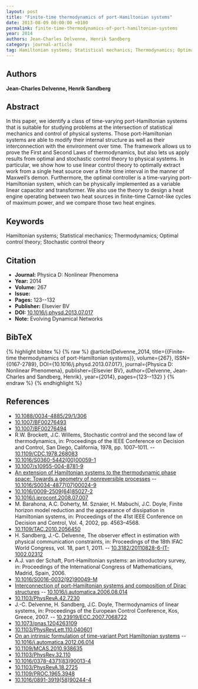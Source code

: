 ```yaml
---
layout: post
title: "Finite-time thermodynamics of port-Hamiltonian systems"
date: 2013-08-09 00:00:00 +0100
permalink: finite-time-thermodynamics-of-port-hamiltonian-systems
year: 2014
authors: Jean-Charles Delvenne, Henrik Sandberg
category: journal-article
tag: Hamiltonian systems; Statistical mechanics; Thermodynamics; Optimal control theory; Stochastic control theory
---
```

 
## Authors
**Jean-Charles Delvenne, Henrik Sandberg**
 
## Abstract
In this paper, we identify a class of time-varying port-Hamiltonian systems that is suitable for studying problems at the intersection of statistical mechanics and control of physical systems. Those port-Hamiltonian systems are able to modify their internal structure as well as their interconnection with the environment over time. The framework allows us to prove the First and Second Laws of thermodynamics, but also lets us apply results from optimal and stochastic control theory to physical systems. In particular, we show how to use linear control theory to optimally extract work from a single heat source over a finite time interval in the manner of Maxwell’s demon. Furthermore, the optimal controller is a time-varying port-Hamiltonian system, which can be physically implemented as a variable linear capacitor and transformer. We also use the theory to design a heat engine operating between two heat sources in finite-time Carnot-like cycles of maximum power, and we compare those two heat engines.
 
## Keywords
Hamiltonian systems; Statistical mechanics; Thermodynamics; Optimal control theory; Stochastic control theory
 
## Citation
- **Journal:** Physica D: Nonlinear Phenomena
- **Year:** 2014
- **Volume:** 267
- **Issue:** 
- **Pages:** 123--132
- **Publisher:** Elsevier BV
- **DOI:** [10.1016/j.physd.2013.07.017](https://doi.org/10.1016/j.physd.2013.07.017)
- **Note:** Evolving Dynamical Networks
 
## BibTeX
{% highlight bibtex %}
{% raw %}
@article{Delvenne_2014,
  title={{Finite-time thermodynamics of port-Hamiltonian systems}},
  volume={267},
  ISSN={0167-2789},
  DOI={10.1016/j.physd.2013.07.017},
  journal={Physica D: Nonlinear Phenomena},
  publisher={Elsevier BV},
  author={Delvenne, Jean-Charles and Sandberg, Henrik},
  year={2014},
  pages={123--132}
}
{% endraw %}
{% endhighlight %}
 
## References
- [10.1088/0034-4885/29/1/306](https://doi.org/10.1088/0034-4885/29/1/306)
- [10.1007/BF00276493](https://doi.org/10.1007/BF00276493)
- [10.1007/BF00276494](https://doi.org/10.1007/BF00276494)
- R.W. Brockett, J.C. Willems, Stochastic control and the second law of thermodynamics, in: Proceedings of the IEEE Conference on Decision and Control, San Diego, California, 1978, pp. 1007–1011. -- [10.1109/CDC.1978.268083](https://doi.org/10.1109/CDC.1978.268083)
- [10.1016/S0360-5442(00)00059-1](https://doi.org/10.1016/S0360-5442(00)00059-1)
- [10.1007/s10955-004-8781-9](https://doi.org/10.1007/s10955-004-8781-9)
- [An extension of Hamiltonian systems to the thermodynamic phase space: Towards a geometry of nonreversible processes](an-extension-of-hamiltonian-systems-to-the-thermodynamic-phase-space-towards-a-geometry-of-nonreversible-processes) -- [10.1016/S0034-4877(07)00024-9](https://doi.org/10.1016/S0034-4877(07)00024-9)
- [10.1016/0009-2509(64)85027-2](https://doi.org/10.1016/0009-2509(64)85027-2)
- [10.1016/j.jprocont.2008.07.007](https://doi.org/10.1016/j.jprocont.2008.07.007)
- M. Barahona, A.C. Doherty, M. Sznaier, H. Mabuchi, J.C. Doyle, Finite horizon model reduction and the appearance of dissipation in Hamiltonian systems, in: Proceedings of the 41st IEEE Conference on Decision and Control, Vol. 4, 2002, pp. 4563–4568.
- [10.1109/TAC.2010.2056450](https://doi.org/10.1109/TAC.2010.2056450)
- H. Sandberg, J.-C. Delvenne, The observer effect in estimation with physical communication constraints, in: Proceedings of the 18th IFAC World Congress, vol. 18, part 1, 2011. -- [10.3182/20110828-6-IT-1002.02312](https://doi.org/10.3182/20110828-6-IT-1002.02312)
- A.J. van der Schaft, Port-Hamiltonian systems: an introductory survey, in: Proceedings of the International Congress of Mathematicians, Madrid, Spain, 2006.
- [10.1016/S0016-0032(92)90049-M](https://doi.org/10.1016/S0016-0032(92)90049-M)
- [Interconnection of port-Hamiltonian systems and composition of Dirac structures](interconnection-of-port-hamiltonian-systems-and-composition-of-dirac-structures) -- [10.1016/j.automatica.2006.08.014](https://doi.org/10.1016/j.automatica.2006.08.014)
- [10.1103/PhysRevA.42.7230](https://doi.org/10.1103/PhysRevA.42.7230)
- J.-C. Delvenne, H. Sandberg, J.C. Doyle, Thermodynamics of linear systems, in: Proceedings of the European Control Conference, Kos, Greece, 2007. -- [10.23919/ECC.2007.7068722](https://doi.org/10.23919/ECC.2007.7068722)
- [10.1073/pnas.1204263109](https://doi.org/10.1073/pnas.1204263109)
- [10.1103/PhysRevLett.110.040601](https://doi.org/10.1103/PhysRevLett.110.040601)
- [On an intrinsic formulation of time-variant Port Hamiltonian systems](on-an-intrinsic-formulation-of-time-variant-port-hamiltonian-systems) -- [10.1016/j.automatica.2012.06.014](https://doi.org/10.1016/j.automatica.2012.06.014)
- [10.1109/MCAS.2010.938635](https://doi.org/10.1109/MCAS.2010.938635)
- [10.1103/PhysRev.32.110](https://doi.org/10.1103/PhysRev.32.110)
- [10.1016/0378-4371(83)90013-4](https://doi.org/10.1016/0378-4371(83)90013-4)
- [10.1103/PhysRevA.18.2725](https://doi.org/10.1103/PhysRevA.18.2725)
- [10.1109/PROC.1965.3948](https://doi.org/10.1109/PROC.1965.3948)
- [10.1016/0891-3919(58)90244-4](https://doi.org/10.1016/0891-3919(58)90244-4)

